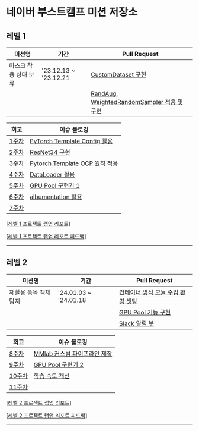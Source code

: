 # 네이버 부스트캠프 미션 저장소

<!--

### 프리코스
|   | 미션명 | 기간 | 저장소 |
|---|---|---|---|
| 1 | 온보딩 | '22.10.26 ~ '22.11.01 | [GitHub Repository](https://github.com/gabrielyoon7/javascript-onboarding/tree/gabrielyoon7) |
| 2 | 숫자 야구 | '22.11.02 ~ '22.11.08 | [GitHub Repository](https://github.com/gabrielyoon7/javascript-baseball/tree/gabrielyoon7) |
| 3 | 로또 | '22.11.09 ~ '22.11.15 | [GitHub Repository](https://github.com/gabrielyoon7/javascript-lotto-precourse/tree/gabrielyoon7) |
| 4 | 다리 건너기 | '22.11.16 ~ '22.11.22 | [GitHub Repository](https://github.com/gabrielyoon7/javascript-bridge/tree/gabrielyoon7) |

- [[회고] 우아한테크코스 5기 프리코스 (FE)](https://leirbag.tistory.com/125)
- [우아한테크코스 5기 프리코스 (FE) 1차 합격!](https://leirbag.tistory.com/126)

### 프리코스(최종)
|   | 미션명 | 기간 | 저장소 |
|---|---|---|---|
| 1 | 점심 메뉴 추천 | '22.12.17 | [GitHub Repository](https://github.com/gabrielyoon7/javascript-menu/tree/gabrielyoon7) |

- [우아한테크코스 5기 (FE) 최종 코딩테스트 후기](https://leirbag.tistory.com/127)

---

-->

## 레벨 1
| 미션명 | 기간 | Pull Request |
|---|---|---|
| 마스크 착용 상태 분류 | '23.12.13 ~ '23.12.21 | [CustomDataset 구현](https://github.com/boostcampaitech6/level1-imageclassification-cv-11/pull/21) |
| | | [RandAug, WeightedRandomSampler 적용 및 구현](https://github.com/boostcampaitech6/level1-imageclassification-cv-11/pull/32)  | 

| 회고 | 이슈 블로깅 |
|---|---|
| [1주차](https://hsb422.tistory.com/entry/%EB%AF%B8-%EB%84%A4%EC%9D%B4%EB%B2%84-%EB%B6%80%EC%8A%A4%ED%8A%B8%EC%BA%A0%ED%94%84-AI-Tech-1%EC%A3%BC%EC%B0%A8-%ED%9A%8C%EA%B3%A0) | [PyTorch Template Config 활용](https://hsb422.tistory.com/entry/PyTorch-PARTPyTorch-%ED%83%AC%ED%94%8C%EB%A6%BF-Config-%ED%8C%8C%EC%9D%BC-%ED%99%9C%EC%9A%A9) |
| [2주차](https://hsb422.tistory.com/entry/al-%EB%84%A4%EC%9D%B4%EB%B2%84-%EB%B6%80%EC%8A%A4%ED%8A%B8%EC%BA%A0%ED%94%84-AI-Tech-2%EC%A3%BC%EC%B0%A8-%ED%9A%8C%EA%B3%A0) | [ResNet34 구현](https://hsb422.tistory.com/entry/%E3%85%81-Pytorch-PART%EB%85%BC%EB%AC%B8-%EB%B3%B4%EA%B3%A0-Resnet-%EA%B5%AC%ED%98%84%ED%95%98%EB%8A%94-%EB%B9%84%EB%B2%95) |
| [3주차](https://hsb422.tistory.com/entry/Naver-%EB%B6%80%EC%8A%A4%ED%8A%B8%EC%BA%A0%ED%94%84-3%EC%A3%BC%EC%B0%A8-%ED%9A%8C%EA%B3%A0) | [Pytorch Template OCP 원칙 적용](https://hsb422.tistory.com/entry/%E3%85%81Pytorch-PARTBase-%ED%8C%8C%EC%9D%BC-%EC%84%A4%EC%A0%95) |
| [4주차](https://hsb422.tistory.com/entry/%E3%85%81%EB%84%A4%EC%9D%B4%EB%B2%84-%EB%B6%80%EC%8A%A4%ED%8A%B8%EC%BA%A0%ED%94%84-AI-Tech-4%EC%A3%BC%EC%B0%A8-%ED%9A%8C%EA%B3%A0) | [DataLoader 활용](https://hsb422.tistory.com/entry/%E3%85%81Pytorch-PART%EB%8D%B0%EC%9D%B4%ED%84%B0-%EB%A1%9C%EB%8D%94-%EC%9D%B8%EC%9E%90-%ED%99%9C%EC%9A%A9Collate-Sampler) |
| [5주차](https://hsb422.tistory.com/entry/%E3%85%81%EB%84%A4%EC%9D%B4%EB%B2%84-%EB%B6%80%EC%8A%A4%ED%8A%B8%EC%BA%A0%ED%94%84-AI-Tech-5%EC%A3%BC%EC%B0%A8-%ED%9A%8C%EA%B3%A0) | [GPU Pool 구현기 1](https://hsb422.tistory.com/entry/%E3%85%81Pytorch-PARTGPU-%ED%92%80-%EA%B5%AC%ED%98%84%EA%B8%B0) |
| [6주차](https://hsb422.tistory.com/entry/%E3%85%81%EB%84%A4%EC%9D%B4%EB%B2%84-%EB%B6%80%EC%8A%A4%ED%8A%B8%EC%BA%A0%ED%94%84-AI-Tech-6%EC%A3%BC%EC%B0%A8-%ED%9A%8C%EA%B3%A0) | [albumentation 활용](https://hsb422.tistory.com/entry/Augmentation-PARTalbumentation-%ED%99%9C%EC%9A%A9) |
| [7주차](https://hsb422.tistory.com/entry/%EB%84%A4%EC%9D%B4%EB%B2%84-%EB%B6%80%EC%8A%A4%ED%8A%B8%EC%BA%A0%ED%94%84-AI-Tech-7%EC%A3%BC%EC%B0%A8-%ED%9A%8C%EA%B3%A0) |  |

[[레벨 1 프로젝트 랩업 리포트]](https://drive.google.com/file/d/11nsKKL7OprwQie3uSnjjApsZhNWabT8I/view?usp=drive_link)

[[레벨 1 프로젝트 랩업 리포트 피드백]](https://drive.google.com/file/d/1gXGpBS1tsHCvTNNRxwxJb4Kcfk47KSdH/view?usp=drive_link)

---

## 레벨 2
| 미션명 | 기간 | Pull Request |
|---|---|---|
| 재활용 품목 객체 탐지 | '24.01.03 ~ '24.01.18 | [컨테이너 방식 모듈 주입 환경 셋팅](https://github.com/boostcampaitech6/level2-objectdetection-cv-05/pull/14) |
| | | [GPU Pool 기능 구현](https://github.com/boostcampaitech6/level2-objectdetection-cv-05/pull/20)  | 
| | | [Slack 알림 봇](https://github.com/boostcampaitech6/level2-objectdetection-cv-05/pull/21)  | 

| 회고 | 이슈 블로깅 |
|---|---|
| [8주차](https://hsb422.tistory.com/entry/%EB%84%A4%EC%9D%B4%EB%B2%84-%EB%B6%80%EC%8A%A4%ED%8A%B8%EC%BA%A0%ED%94%84-AI-Tech-8%EC%A3%BC%EC%B0%A8-%ED%9A%8C%EA%B3%A0) | [MMlab 커스텀 파이프라인 제작](https://hsb422.tistory.com/entry/%EB%AF%B8-MMLab-PART%EC%BB%A4%EC%8A%A4%ED%85%80-%ED%8C%8C%EC%9D%B4%ED%94%84%EB%9D%BC%EC%9D%B8-%EC%A0%9C%EC%9E%91) |
| [9주차](https://hsb422.tistory.com/entry/%EB%84%A4%EC%9D%B4%EB%B2%84-%EB%B6%80%EC%8A%A4%ED%8A%B8%EC%BA%A0%ED%94%84-AI-Tech-9%EC%A3%BC%EC%B0%A8-%ED%9A%8C%EA%B3%A0) | [GPU Pool 구현기 2](https://hsb422.tistory.com/entry/ML-PARTGPU-%ED%92%80-%EA%B5%AC%ED%98%84%EA%B8%B0-2) |
| [10주차](https://hsb422.tistory.com/entry/%E3%85%81%EB%84%A4%EC%9D%B4%EB%B2%84-%EB%B6%80%EC%8A%A4%ED%8A%B8%EC%BA%A0%ED%94%84-AI-Tech-10%EC%A3%BC%EC%B0%A8-%ED%9A%8C%EA%B3%A0) | [학습 속도 개선](https://hsb422.tistory.com/entry/MLOps-PART%ED%95%99%EC%8A%B5-%EC%86%8D%EB%8F%84-%EA%B0%9C%EC%84%A0) |
| [11주차](https://hsb422.tistory.com/entry/%EB%84%A4%EC%9D%B4%EB%B2%84-%EB%B6%80%EC%8A%A4%ED%8A%B8%EC%BA%A0%ED%94%84-AI-Tech-11%EC%A3%BC%EC%B0%A8-%ED%9A%8C%EA%B3%A0) 

[[레벨 2 프로젝트 랩업 리포트]](https://drive.google.com/file/d/13rxzQBWtCwMbXRTUghdYOxnhh5Egv-NI/view?usp=drive_link)

[[레벨 2 프로젝트 랩업 리포트 피드백]](https://drive.google.com/file/d/1gXGpBS1tsHCvTNNRxwxJb4Kcfk47KSdH/view?usp=drive_link)

---

<!--
- [랩업 리포트](https://drive.google.com/file/d/11nsKKL7OprwQie3uSnjjApsZhNWabT8I/view?usp=drive_link)
- [[피드백] 가브리엘의 클래스와 객체](https://youtu.be/xt9uzb39K5w?si=b79T3xUuh_zQJ9Rk)
-->


<!--
## 레벨 3

팀 프로젝트

### [카페인 홈페이지 바로가기](https://carffe.in)


- [카페인 Repository](https://github.com/woowacourse-teams/2023-car-ffeine)
- [카페인 팀 블로그](https://car-ffeine.github.io/archive)
- [서비스 소개글](https://sites.google.com/woowahan.com/woowacourse-demo-5th/%ED%94%84%EB%A1%9C%EC%A0%9D%ED%8A%B8/%EC%B9%B4%ED%8E%98%EC%9D%B8?authuser=0)
- [우아한테크코스 5기 FE 레벨 3을 마치며...](https://leirbag.tistory.com/155)

-->

<!--

## 레벨 4
|   | 미션명 | 기간  | PR(Step1) | PR(Step2) |
|---|---|---|---|---|
| 1 | 프론트엔드 성능 베이스캠프 | '23.08.31 ~ '23.09.12 | [Pull Request](https://github.com/woowacourse/perf-basecamp/pull/70) |  |
| 2 | 재사용 가능한 레이아웃 컴포넌트 설계와 구현 | '23.09.13 ~ '23.10.03 | [Pull Request](https://github.com/woowacourse/layout-component/pull/23) | [Pull Request](https://github.com/woowacourse/layout-component/pull/62) |
| 3 | 프론트엔드의 렌더링 | '23.10.04 ~ '23.10.23 | [Pull Request](https://github.com/woowacourse/frontend-rendering/pull/24) | [Pull Request](https://github.com/woowacourse/frontend-rendering/pull/84) |

- [내가 꿈꾸는 프로그래머의 삶](https://github.com/gabrielyoon7/woowa-writing-5/blob/gabrielyoon7/level-4.md)

-->

<!--
## 미러링 방식

이름이 겹칠만한 파일이나 폴더를 생성하지 않고, 프로젝트 수신 이후에 옮겨 줄 백업용 폴더만을 생성한다.

```
git remote add <REPO_NAME> https://github.com/<USER_NAME>/<REPO_NAME>.git
```

```
git fetch <REPO_NAME> <BRANCH_NAME>
```

```
git merge <REPO_NAME>/<BRANCH_NAME> --allow-unrelated-histories
```

파일 수신 이후 폴더 및 파일들 원하는 위치(백업용 폴더)에 옮겨주기 (정리)

전체 커밋 및 푸쉬
-->
